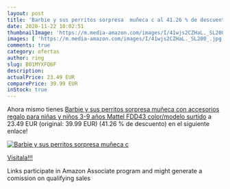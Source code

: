```yaml
---
layout: post
title: 'Barbie y sus perritos sorpresa  muñeca c al 41.26 % de descuento'
date: 2020-11-22 10:02:51
thumbnailImage: 'https://m.media-amazon.com/images/I/41wjs2CZHaL._SL200_.jpg'
images: [ 'https://m.media-amazon.com/images/I/41wjs2CZHaL._SL200_.jpg' ]
comments: true
category: ofertas
author: ring
slug: B01MYXFQ6F
description:
actualPrice: 23.49 EUR
comparePrice: 39.99 EUR
inStock: true
---
```


Ahora mismo tienes [Barbie y sus perritos sorpresa  muñeca con accesorios  regalo para niñas y niños 3-9 años  Mattel FDD43    color/modelo surtido](https://www.amazon.es/dp/B01MYXFQ6F/?tag=tolees-21) a 23.49 EUR (original: 39.99 EUR) (41.26 %  de descuento) en el siguiente enlace!

[![Barbie y sus perritos sorpresa  muñeca c](https://m.media-amazon.com/images/I/41wjs2CZHaL._SL200_.jpg)](https://www.amazon.es/dp/B01MYXFQ6F/?tag=tolees-21)

[Visítala!!!](https://www.amazon.es/dp/B01MYXFQ6F/?tag=tolees-21)

Links participate in Amazon Associate program and might generate a comission on qualifying sales
